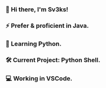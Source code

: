 ### 👋 Hi there, I'm Sv3ks!
### ⚡ Prefer & proficient in Java.
### 🌱 Learning Python.
### 🛠️ Current Project: Python Shell.
### 💻 Working in VSCode.
